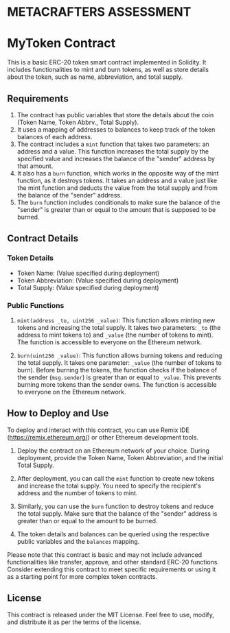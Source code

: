 # METACRAFTERS ASSESSMENT

# MyToken Contract

This is a basic ERC-20 token smart contract implemented in Solidity. It includes functionalities to mint and burn tokens, as well as store details about the token, such as name, abbreviation, and total supply.

## Requirements

1. The contract has public variables that store the details about the coin (Token Name, Token Abbrv., Total Supply).
2. It uses a mapping of addresses to balances to keep track of the token balances of each address.
3. The contract includes a `mint` function that takes two parameters: an address and a value. This function increases the total supply by the specified value and increases the balance of the "sender" address by that amount.
4. It also has a `burn` function, which works in the opposite way of the mint function, as it destroys tokens. It takes an address and a value just like the mint function and deducts the value from the total supply and from the balance of the "sender" address.
5. The `burn` function includes conditionals to make sure the balance of the "sender" is greater than or equal to the amount that is supposed to be burned.


## Contract Details

### Token Details

- Token Name: (Value specified during deployment)
- Token Abbreviation: (Value specified during deployment)
- Total Supply: (Value specified during deployment)

### Public Functions

1. `mint(address _to, uint256 _value)`: This function allows minting new tokens and increasing the total supply. It takes two parameters: `_to` (the address to mint tokens to) and `_value` (the number of tokens to mint). The function is accessible to everyone on the Ethereum network.

2. `burn(uint256 _value)`: This function allows burning tokens and reducing the total supply. It takes one parameter: `_value` (the number of tokens to burn). Before burning the tokens, the function checks if the balance of the sender (`msg.sender`) is greater than or equal to `_value`. This prevents burning more tokens than the sender owns. The function is accessible to everyone on the Ethereum network.

## How to Deploy and Use

To deploy and interact with this contract, you can use Remix IDE (https://remix.ethereum.org/) or other Ethereum development tools.

1. Deploy the contract on an Ethereum network of your choice. During deployment, provide the Token Name, Token Abbreviation, and the initial Total Supply.

2. After deployment, you can call the `mint` function to create new tokens and increase the total supply. You need to specify the recipient's address and the number of tokens to mint.

3. Similarly, you can use the `burn` function to destroy tokens and reduce the total supply. Make sure that the balance of the "sender" address is greater than or equal to the amount to be burned.
   
4. The token details and balances can be queried using the respective public variables and the `balances` mapping.

Please note that this contract is basic and may not include advanced functionalities like transfer, approve, and other standard ERC-20 functions. Consider extending this contract to meet specific requirements or using it as a starting point for more complex token contracts.

## License

This contract is released under the MIT License. Feel free to use, modify, and distribute it as per the terms of the license.

